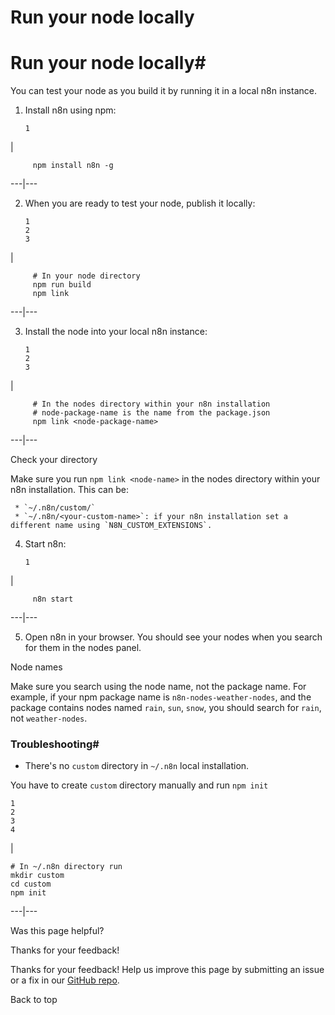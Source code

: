# Run your node locally

[ ](https://github.com/n8n-io/n8n-docs/edit/main/docs/integrations/creating-nodes/test/run-node-locally.md "Edit this page")

# Run your node locally#

You can test your node as you build it by running it in a local n8n instance.

  1. Install n8n using npm: 
         
         1

| 
         
         npm install n8n -g
           
  
---|---  
  
  2. When you are ready to test your node, publish it locally: 
         
         1
         2
         3

| 
         
         # In your node directory
         npm run build
         npm link
           
  
---|---  
  
  3. Install the node into your local n8n instance: 
         
         1
         2
         3

| 
         
         # In the nodes directory within your n8n installation
         # node-package-name is the name from the package.json
         npm link <node-package-name>
           
  
---|---  
  
Check your directory

Make sure you run `npm link <node-name>` in the nodes directory within your n8n installation. This can be: 

     * `~/.n8n/custom/`
     * `~/.n8n/<your-custom-name>`: if your n8n installation set a different name using `N8N_CUSTOM_EXTENSIONS`.

  4. Start n8n: 
         
         1

| 
         
         n8n start
           
  
---|---  
  
  5. Open n8n in your browser. You should see your nodes when you search for them in the nodes panel.

Node names

Make sure you search using the node name, not the package name. For example, if your npm package name is `n8n-nodes-weather-nodes`, and the package contains nodes named `rain`, `sun`, `snow`, you should search for `rain`, not `weather-nodes`. 




### Troubleshooting#

  * There's no `custom` directory in `~/.n8n` local installation.



You have to create `custom` directory manually and run `npm init`
    
    
    1
    2
    3
    4

| 
    
    
    # In ~/.n8n directory run
    mkdir custom 
    cd custom 
    npm init
      
  
---|---  
  
Was this page helpful? 

Thanks for your feedback! 

Thanks for your feedback! Help us improve this page by submitting an issue or a fix in our [GitHub repo](https://github.com/n8n-io/n8n-docs). 

Back to top 
